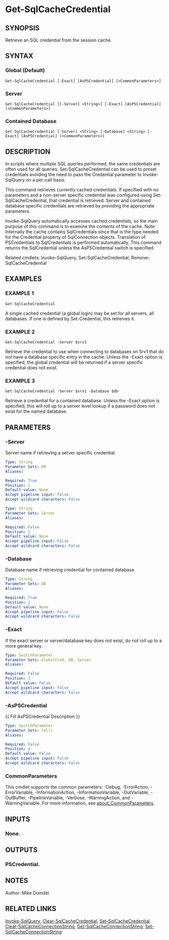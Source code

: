 # Get-SqlCacheCredential

## SYNOPSIS
Retrieve an SQL credential from the session cache.

## SYNTAX

### Global (Default)
```
Get-SqlCacheCredential [-Exact] [AsPSCredential] [<CommonParameters>]
```

### Server
```
Get-SqlCacheCredential [[-Server] <String>] [-Exact] [AsPSCredential] [<CommonParameters>]
```

### Contained Database
```
Get-SqlCacheCredential [-Server] <String> [-Database] <String> [-Exact] [AsPSCredential] [<CommonParameters>]
```

## DESCRIPTION
In scripts where multiple SQL queries performed, the same credentials are often used for all queries. Set-SqlCacheCredential can be used to preset credentials avoiding the need to pass the Credential parameter to Invoke-SqlQuery on a per-call basis.

This command retrieves currently cached credentials. If specified with no parameters and a non-server specific credential was configured using Set-SqlCacheCredential, that credential is retrieved. Server and contained database specific credentials are retrieved by providing the appropriate parameters.

Invoke-SqlQuery automatically accesses cached credentials, so the main purpose of this command is to examine the contents of the cache. Note: Internally the cache contains SqlCredentials since that is the type needed for the Credential property of SqlConnection objects. Translation of PSCredentials to SqlCredentials is performed automatically. This command returns the SqlCredential unless the AsPSCredential switch is specified.

Related cmdlets: Invoke-SqlQuery, Set-SqlCacheCredential, Remove-SqlCacheCredential

## EXAMPLES

### EXAMPLE 1
```
Get-SqlCacheCredential
```
A single cached credential (a global login) may be set for all servers, all databases. If one is defined by Set-Credential, this retreives it.

### EXAMPLE 2
```
Get-SqlCacheCredential -Server $srv1
```
Retrieve the credential to use when connecting to databases on Srv1 that do not have a database specific entry in the cache. Unless the -Exact option is specified, the global credential will be returned if a server specific credential does not exist.

### EXAMPLE 3
```
Get-SqlCacheCredential -Server $srv1 -Database $db
```
Retrieve a credential for a contained database. Unless the -Exact option is specified, this will roll up to a server level lookup if a password does not exist for the named database.

## PARAMETERS

### -Server
Server name if retrieving a server specific credential.

```yaml
Type: String
Parameter Sets: DB
Aliases:

Required: True
Position: 1
Default value: None
Accept pipeline input: False
Accept wildcard characters: False
```

```yaml
Type: String
Parameter Sets: Server
Aliases:

Required: False
Position: 1
Default value: None
Accept pipeline input: False
Accept wildcard characters: False
```

### -Database
Database name if retrieving credential for contained database.

```yaml
Type: String
Parameter Sets: DB
Aliases:

Required: True
Position: 2
Default value: None
Accept pipeline input: False
Accept wildcard characters: False
```

### -Exact
If the exact server or server/database key does not exist, do not roll up to a more general key.

```yaml
Type: SwitchParameter
Parameter Sets: GlobalCred, DB, Server
Aliases:

Required: False
Position: 3
Default value: False
Accept pipeline input: False
Accept wildcard characters: False
```

### -AsPSCredential
{{ Fill AsPSCredential Description }}

```yaml
Type: SwitchParameter
Parameter Sets: (All)
Aliases:

Required: False
Position: 4
Default value: False
Accept pipeline input: False
Accept wildcard characters: False
```

### CommonParameters
This cmdlet supports the common parameters: -Debug, -ErrorAction, -ErrorVariable, -InformationAction, -InformationVariable, -OutVariable, -OutBuffer, -PipelineVariable, -Verbose, -WarningAction, and -WarningVariable. For more information, see [about_CommonParameters](http://go.microsoft.com/fwlink/?LinkID=113216).

## INPUTS

### None.
## OUTPUTS

### PSCredential.

## NOTES
Author: Mike Dumdei

## RELATED LINKS
[Invoke-SqlQuery](./Invoke-SqlQuery.md), [Clear-SqlCacheCredential](./Clear-SqlCacheCredential.md), [Set-SqlCacheCredential](./Set-SqlCacheCredential.md), [Clear-SqlCacheConnectionString](./Clear-SqlCacheConnectionString.md), [Get-SqlCacheConnectionString](./Get-SqlCacheConnectionString.md), [Set-SqlCacheConnectionString](./Set-SqlCacheConnectionString.md)
